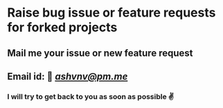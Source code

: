 # Raise bug issue or feature requests for forked projects

## Mail me your issue or new feature request

## Email id: 📧 *ashvnv@pm.me*

### I will try to get back to you as soon as possible ✌
